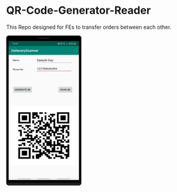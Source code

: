 # QR-Code-Generator-Reader

This Repo designed for FEs to transfer orders between each other.

<img src="https://github.com/grofers/QR-Code-Generator-Reader/blob/master/app/1.png" width="200" height="400" />
